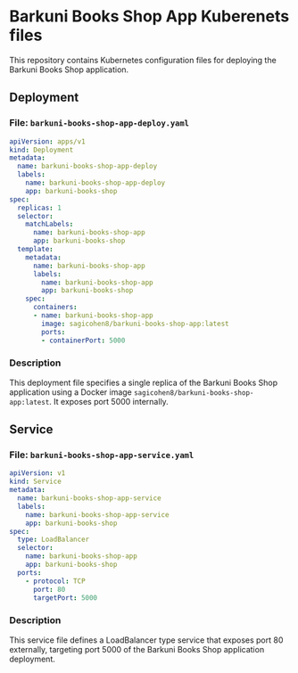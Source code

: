 # Barkuni Books Shop App Kuberenets files

This repository contains Kubernetes configuration files for deploying the Barkuni Books Shop application.

## Deployment

### File: `barkuni-books-shop-app-deploy.yaml`

```yaml
apiVersion: apps/v1
kind: Deployment
metadata:
  name: barkuni-books-shop-app-deploy
  labels:
    name: barkuni-books-shop-app-deploy
    app: barkuni-books-shop
spec:
  replicas: 1
  selector:
    matchLabels:
      name: barkuni-books-shop-app
      app: barkuni-books-shop     
  template:
    metadata:
      name: barkuni-books-shop-app
      labels:
        name: barkuni-books-shop-app
        app: barkuni-books-shop
    spec:
      containers:
      - name: barkuni-books-shop-app
        image: sagicohen8/barkuni-books-shop-app:latest
        ports:
        - containerPort: 5000
```

### Description

This deployment file specifies a single replica of the Barkuni Books Shop application using a Docker image `sagicohen8/barkuni-books-shop-app:latest`. It exposes port 5000 internally.

## Service

### File: `barkuni-books-shop-app-service.yaml`

```yaml
apiVersion: v1
kind: Service
metadata:
  name: barkuni-books-shop-app-service
  labels:
    name: barkuni-books-shop-app-service
    app: barkuni-books-shop
spec:
  type: LoadBalancer
  selector:
    name: barkuni-books-shop-app
    app: barkuni-books-shop
  ports:
    - protocol: TCP
      port: 80    
      targetPort: 5000
```

### Description

This service file defines a LoadBalancer type service that exposes port 80 externally, targeting port 5000 of the Barkuni Books Shop application deployment.